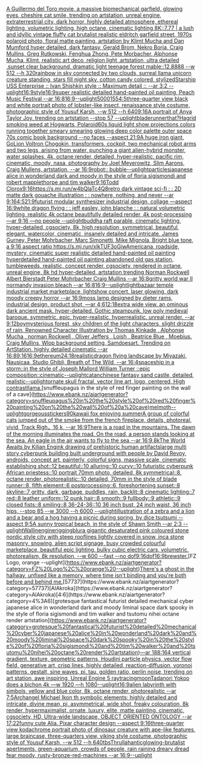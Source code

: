 [A Guillermo del Toro movie, a massive biomechanical garfield, glowing eyes, cheshire cat smile, trending on artstation, unreal engine, extraterrestrial city, dark horror, highly detailed atmosphere, ethereal lighting, volumetric lighting, high octane, cinematic lighting 8K::7.77 | a lush and idyllic vintage fluffy cat brutalist realistic eldritch garfield street, 1970s polaroid photo, floral matte painting, artstation by Klimt Mucha and Dan Mumford hyper detailed, dark fantasy, Gerald Brom, Nekro Borja, Craig Mullins, Greg Rutkowski, Fenghua Zhong, Pete Morbacher, Alphonse Mucha, Klimt, realistic art deco, religion light ,artstation, ultra detailed ,sunset,clear background, dramatic light teenage forest mable::12.8888 --w 512 --h 320](https://www.ebank.nz/aiartgenerator?category=A%20Guillermo%20del%20Toro%20movie%2C%20a%20massive%20biomechanical%20garfield%2C%20glowing%20eyes%2C%20cheshire%20cat%20smile%2C%20trending%20on%20artstation%2C%20unreal%20engine%2C%20extraterrestrial%20city%2C%20dark%20horror%2C%20highly%20detailed%20atmosphere%2C%20ethereal%20lighting%2C%20volumetric%20lighting%2C%20high%20octane%2C%20cinematic%20lighting%208K%3A%3A7.77%20%7C%20a%20lush%20and%20idyllic%20vintage%20fluffy%20cat%20brutalist%20realistic%20eldritch%20garfield%20street%2C%201970s%20polaroid%20photo%2C%20floral%20matte%20painting%2C%20artstation%20by%20Klimt%20Mucha%20and%20Dan%20Mumford%20hyper%20detailed%2C%20dark%20fantasy%2C%20Gerald%20Brom%2C%20Nekro%20Borja%2C%20Craig%20Mullins%2C%20Greg%20Rutkowski%2C%20Fenghua%20Zhong%2C%20Pete%20Morbacher%2C%20Alphonse%20Mucha%2C%20Klimt%2C%20realistic%20art%20deco%2C%20religion%20light%20%2Cartstation%2C%20ultra%20detailed%20%2Csunset%2Cclear%20background%2C%20dramatic%20light%20teenage%20forest%20mable%3A%3A12.8888%20--w%20512%20--h%20320)[rainbow in sky connected by two clouds, surreal llama unicorn creature standing, stars fill night sky, cotton candy colored, stylized](https://www.ebank.nz/aiartgenerator?category=rainbow%20in%20sky%20connected%20by%20two%20clouds%2C%20surreal%20llama%20unicorn%20creature%20standing%2C%20stars%20fill%20night%20sky%2C%20cotton%20candy%20colored%2C%20stylized)[Starship USS Enterprise :: Ivan Shishkin style :: Maximum detail :: --ar 3:2 --uplight](https://www.ebank.nz/aiartgenerator?category=Starship%20USS%20Enterprise%20%3A%3A%20Ivan%20Shishkin%20style%20%3A%3A%20Maximum%20detail%20%3A%3A%20--ar%203%3A2%20--uplight)[16:9](https://www.ebank.nz/aiartgenerator?category=16%3A9)[style](https://www.ebank.nz/aiartgenerator?category=style)[16:9](https://www.ebank.nz/aiartgenerator?category=16%3A9)[super realistic detailed hand-painted oil painting, Peach Music Festival --ar 16:8](https://www.ebank.nz/aiartgenerator?category=super%20realistic%20detailed%20hand-painted%20oil%20painting%2C%20Peach%20Music%20Festival%20--ar%2016%3A8)[16:9](https://www.ebank.nz/aiartgenerator?category=16%3A9)[--uplight](https://www.ebank.nz/aiartgenerator?category=--uplight)[5000](https://www.ebank.nz/aiartgenerator?category=5000)[155](https://www.ebank.nz/aiartgenerator?category=155)[4:5](https://www.ebank.nz/aiartgenerator?category=4%3A5)[three-quarter view black and white portrait photo of lobster-like insect, renaissance style costume, photographic style of Yousuf Karsh, --w 512 --h 640](https://www.ebank.nz/aiartgenerator?category=three-quarter%20view%20black%20and%20white%20portrait%20photo%20of%20lobster-like%20insect%2C%20renaissance%20style%20costume%2C%20photographic%20style%20of%20Yousuf%20Karsh%2C%20--w%20512%20--h%20640)[9:16](https://www.ebank.nz/aiartgenerator?category=9%3A16)[A portrait of Anya Taylor Joy, trending on artstation --stop 57 --uplight](https://www.ebank.nz/aiartgenerator?category=A%20portrait%20of%20Anya%20Taylor%20Joy%2C%20trending%20on%20artstation%20--stop%2057%20--uplight)[bladerunner](https://www.ebank.nz/aiartgenerator?category=bladerunner)[that?](https://www.ebank.nz/aiartgenerator?category=that%3F)[Hagrid smoking weed at Hogwarts, Polaroid](https://www.ebank.nz/aiartgenerator?category=Hagrid%20smoking%20weed%20at%20Hogwarts%2C%20Polaroid)[60s liquid light show projections colors running together smeary smearing glowing deep color palette outer space 70s comic book background  --no faces --aspect 21:9](https://www.ebank.nz/aiartgenerator?category=60s%20liquid%20light%20show%20projections%20colors%20running%20together%20smeary%20smearing%20glowing%20deep%20color%20palette%20outer%20space%2070s%20comic%20book%20background%20%20--no%20faces%20--aspect%2021%3A9)[A huge iron giant, GoLion Voltron Chogokin, transformers, cockpit, two mechanical robot arms and two legs, arising from water, punching a giant alien-hybrid monster, water splashes, 4k, octane render, detailed, hyper-realistic, pacific rim, cinematic, moody, nasa, photography by Joel Meyerowitz, Slim Aarons, Craig Mullens, artstation, --ar 16:9](https://www.ebank.nz/aiartgenerator?category=A%20huge%20iron%20giant%2C%20GoLion%20Voltron%20Chogokin%2C%20transformers%2C%20cockpit%2C%20two%20mechanical%20robot%20arms%20and%20two%20legs%2C%20arising%20from%20water%2C%20punching%20a%20giant%20alien-hybrid%20monster%2C%20water%20splashes%2C%204k%2C%20octane%20render%2C%20detailed%2C%20hyper-realistic%2C%20pacific%20rim%2C%20cinematic%2C%20moody%2C%20nasa%2C%20photography%20by%20Joel%20Meyerowitz%2C%20Slim%20Aarons%2C%20Craig%20Mullens%2C%20artstation%2C%20--ar%2016%3A9)[robot:: bubble](https://www.ebank.nz/aiartgenerator?category=robot%3A%3A%20bubble)[--uplight](https://www.ebank.nz/aiartgenerator?category=--uplight)[particles](https://www.ebank.nz/aiartgenerator?category=particles)[japanese alice in wonderland dark and moody in the style of floria sigismondi and robert mapplethorpe and tim walker](https://www.ebank.nz/aiartgenerator?category=japanese%20alice%20in%20wonderland%20dark%20and%20moody%20in%20the%20style%20of%20floria%20sigismondi%20and%20robert%20mapplethorpe%20and%20tim%20walker)[9:16](https://www.ebank.nz/aiartgenerator?category=9%3A16)[Todd Clorox](https://www.ebank.nz/aiartgenerator?category=Todd%20Clorox)[9:16](https://www.ebank.nz/aiartgenerator?category=9%3A16)[<https://s.mj.run/w4bQlaTc4Q8>](https://www.ebank.nz/aiartgenerator?category=%3Chttps%3A//s.mj.run/w4bQlaTc4Q8%3E)[retro dark vintage sci-fi : : 2D matte dark gouache illustration : : nowhere, nothing, and never  --ar 9:16](https://www.ebank.nz/aiartgenerator?category=retro%20dark%20vintage%20sci-fi%20%3A%20%3A%202D%20matte%20dark%20gouache%20illustration%20%3A%20%3A%20nowhere%2C%20nothing%2C%20and%20never%20%20--ar%209%3A16)[4:5](https://www.ebank.nz/aiartgenerator?category=4%3A5)[21:9](https://www.ebank.nz/aiartgenerator?category=21%3A9)[futurist modular synthesizer industrial design, collage —aspect 16:9](https://www.ebank.nz/aiartgenerator?category=futurist%20modular%20synthesizer%20industrial%20design%2C%20collage%20%E2%80%94aspect%2016%3A9)[white dragon flying : : jeff easley, john blanche : : natural volumetric lighting, realistic 4k octane beautifully detailed render, 4k post-processing —ar 9:16 —no people --uplight](https://www.ebank.nz/aiartgenerator?category=white%20dragon%20flying%20%3A%20%3A%20jeff%20easley%2C%20john%20blanche%20%3A%20%3A%20natural%20volumetric%20lighting%2C%20realistic%204k%20octane%20beautifully%20detailed%20render%2C%204k%20post-processing%20%E2%80%94ar%209%3A16%20%E2%80%94no%20people%20--uplight)[buddha raft parable, cinematic lighting, hyper-detailed, cgsociety, 8k, high resolution, symmetrical, beautiful, elegant, watercolor, cinematic, insanely detailed and intricate, James Gurney, Peter Mohrbacher, Marc Simonetti, Mike Mignola, Bright blue tone, a 9:16 aspect ratio <https://s.mj.run/xlkTUF3oGiw>](https://www.ebank.nz/aiartgenerator?category=buddha%20raft%20parable%2C%20cinematic%20lighting%2C%20hyper-detailed%2C%20cgsociety%2C%208k%2C%20high%20resolution%2C%20symmetrical%2C%20beautiful%2C%20elegant%2C%20watercolor%2C%20cinematic%2C%20insanely%20detailed%20and%20intricate%2C%20James%20Gurney%2C%20Peter%20Mohrbacher%2C%20Marc%20Simonetti%2C%20Mike%20Mignola%2C%20Bright%20blue%20tone%2C%20a%209%3A16%20aspect%20ratio%20%3Chttps%3A//s.mj.run/xlkTUF3oGiw%3E)[Americana, roadside, mystery, cinematic super realistic detailed hand-painted oil painting  hyperdetailed hand-painted oil painting  abandoned old gas station, tumbleweeds,  realistic,  concept render, cgsociety, rendered in octane, unreal engine, 8k hd hyper-detailed, artstation trending Norman Rockwell Albert Bierstadt Peter Mohrbacher Craig Mullins  --ar 16:8](https://www.ebank.nz/aiartgenerator?category=Americana%2C%20roadside%2C%20mystery%2C%20cinematic%20super%20realistic%20detailed%20hand-painted%20oil%20painting%20%20hyperdetailed%20hand-painted%20oil%20painting%20%20abandoned%20old%20gas%20station%2C%20tumbleweeds%2C%20%20realistic%2C%20%20concept%20render%2C%20cgsociety%2C%20rendered%20in%20octane%2C%20unreal%20engine%2C%208k%20hd%20hyper-detailed%2C%20artstation%20trending%20Norman%20Rockwell%20Albert%20Bierstadt%20Peter%20Mohrbacher%20Craig%20Mullins%20%20--ar%2016%3A8)[gritty world war II normandy invasion bleach --ar 16:8](https://www.ebank.nz/aiartgenerator?category=gritty%20world%20war%20II%20normandy%20invasion%20bleach%20--ar%2016%3A8)[16:9](https://www.ebank.nz/aiartgenerator?category=16%3A9)[--uplight](https://www.ebank.nz/aiartgenerator?category=--uplight)[light](https://www.ebank.nz/aiartgenerator?category=light)[bazaar temple industrial market marketplace, lightshow concert, laser glowing, dark moody creepy horror --ar 16:9](https://www.ebank.nz/aiartgenerator?category=bazaar%20temple%20industrial%20market%20marketplace%2C%20lightshow%20concert%2C%20laser%20glowing%2C%20dark%20moody%20creepy%20horror%20--ar%2016%3A9)[moss lamp designed by dieter rams, industrial design, product shot, —ar 4:6](https://www.ebank.nz/aiartgenerator?category=moss%20lamp%20designed%20by%20dieter%20rams%2C%20industrial%20design%2C%20product%20shot%2C%20%E2%80%94ar%204%3A6)[12:18](https://www.ebank.nz/aiartgenerator?category=12%3A18)[extra wide view. an ominous dark ancient mask. hyper-detailed. Gothic steampunk. low poly medieval baroque. symmetric. epic. hyper-realistic. hyperrealistic. unreal render. --ar 9:12](https://www.ebank.nz/aiartgenerator?category=extra%20wide%20view.%20an%20ominous%20dark%20ancient%20mask.%20hyper-detailed.%20Gothic%20steampunk.%20low%20poly%20medieval%20baroque.%20symmetric.%20epic.%20hyper-realistic.%20hyperrealistic.%20unreal%20render.%20--ar%209%3A12)[boy](https://www.ebank.nz/aiartgenerator?category=boy)[mysterious forest, sky children of the light characters, slight drizzle of rain, Renowned Character Illustration by Thomas Kinkade , Alphonse Mucha , norman Rockwell , Oliver Jeffers , Loish , Beatrice Blue , Moebius. Craig Mullins, Wlop background setting, Samdoesart. Trending on ArtStation. highly detailed cinematic --ar 16:8](https://www.ebank.nz/aiartgenerator?category=mysterious%20forest%2C%20sky%20children%20of%20the%20light%20characters%2C%20slight%20drizzle%20of%20rain%2C%20Renowned%20Character%20Illustration%20by%20Thomas%20Kinkade%20%2C%20Alphonse%20Mucha%20%2C%20norman%20Rockwell%20%2C%20Oliver%20Jeffers%20%2C%20Loish%20%2C%20Beatrice%20Blue%20%2C%20Moebius.%20Craig%20Mullins%2C%20Wlop%20background%20setting%2C%20Samdoesart.%20Trending%20on%20ArtStation.%20highly%20detailed%20cinematic%20--ar%2016%3A8)[9:16](https://www.ebank.nz/aiartgenerator?category=9%3A16)[16:9](https://www.ebank.nz/aiartgenerator?category=16%3A9)[ethereum](https://www.ebank.nz/aiartgenerator?category=ethereum)[24:18](https://www.ebank.nz/aiartgenerator?category=24%3A18)[realistic](https://www.ebank.nz/aiartgenerator?category=realistic)[dragon flying landscape by Miyazaki, Nausicaa, Studio Ghibli, Breath of The Wild, --ar 16:4](https://www.ebank.nz/aiartgenerator?category=dragon%20flying%20landscape%20by%20Miyazaki%2C%20Nausicaa%2C%20Studio%20Ghibli%2C%20Breath%20of%20The%20Wild%2C%20--ar%2016%3A4)[spaceship in a storm::in the style of Joseph Mallord William Turner ::epic composition::cinematic](https://www.ebank.nz/aiartgenerator?category=spaceship%20in%20a%20storm%3A%3Ain%20the%20style%20of%20Joseph%20Mallord%20William%20Turner%20%3A%3Aepic%20composition%3A%3Acinematic)[--uplight](https://www.ebank.nz/aiartgenerator?category=--uplight)[catan](https://www.ebank.nz/aiartgenerator?category=catan)[chinese fantasy sand castle, detailed, realistic](https://www.ebank.nz/aiartgenerator?category=chinese%20fantasy%20sand%20castle%2C%20detailed%2C%20realistic)[--uplight](https://www.ebank.nz/aiartgenerator?category=--uplight)[ornate skull fractal, vector line art, logo, centered, High contrast](https://www.ebank.nz/aiartgenerator?category=ornate%20skull%20fractal%2C%20vector%20line%20art%2C%20logo%2C%20centered%2C%20High%20contrast)[llama.](https://www.ebank.nz/aiartgenerator?category=llama.)[snuffleupagus in the style of red finger painting on the wall of a cave](https://www.ebank.nz/aiartgenerator?category=snuffleupagus%20in%20the%20style%20of%20red%20finger%20painting%20on%20the%20wall%20of%20a%20cave)[melmoth](https://www.ebank.nz/aiartgenerator?category=melmoth)[--uplight](https://www.ebank.nz/aiartgenerator?category=--uplight)[gorgeous](https://www.ebank.nz/aiartgenerator?category=gorgeous)[stickers](https://www.ebank.nz/aiartgenerator?category=stickers)[90](https://www.ebank.nz/aiartgenerator?category=90)[kawaii fox enjoying summer](https://www.ebank.nz/aiartgenerator?category=kawaii%20fox%20enjoying%20summer)[A group of colorful cats jumped out of the smoke from the french fireplace, details, photoreal, vivid, Track Righ，16 k, --ar 16:9](https://www.ebank.nz/aiartgenerator?category=A%20group%20of%20colorful%20cats%20jumped%20out%20of%20the%20smoke%20from%20the%20french%20fireplace%2C%20details%2C%20photoreal%2C%20vivid%2C%20Track%20Righ%EF%BC%8C16%20k%2C%20--ar%2016%3A9)[There is a road in the mountains. The dawn of the morning illuminates the road. On the road, a person stands looking at the sea. An eagle in the air wants to fly to the sea,--ar 16:9,8k](https://www.ebank.nz/aiartgenerator?category=There%20is%20a%20road%20in%20the%20mountains.%20The%20dawn%20of%20the%20morning%20illuminates%20the%20road.%20On%20the%20road%2C%20a%20person%20stands%20looking%20at%20the%20sea.%20An%20eagle%20in%20the%20air%20wants%20to%20fly%20to%20the%20sea%2C--ar%2016%3A9%2C8k)[The World Awaits by Kilian Eng](https://www.ebank.nz/aiartgenerator?category=The%20World%20Awaits%20by%20Kilian%20Eng)[ink drawing of prehistoric human artifacts](https://www.ebank.nz/aiartgenerator?category=ink%20drawing%20of%20prehistoric%20human%20artifacts)[large multi story cyberpunk building built underground with people by David Revoy, androids, concept art, painterly, colorful signs, massive scale, cinematic establishing shot::12 beautiful::10 alluring::10 curvy::10 futuristic cyberpunk African priestess::10 portrait 70mm photo, detailed, 8k symmetrical::8, octane render, photorealistic::10 detailed, 70mm in the style of blade runner::8, fifth element::6 postprocessing::6, foreshortening sunset::8 skyline::7 gritty, dark, garbage, puddles, rain, backlit::8 cinematic lighting::7 red::8 leather uniform::12 punk hair::8 smooth::9 fullbody::9 athletic::9 closed fists::8 smiling::8 36-24-36::10 36 inch bust, 24 inch waist, 36 inch hips, --stop 85 --w 3000 --h 6000 --uplight](https://www.ebank.nz/aiartgenerator?category=large%20multi%20story%20cyberpunk%20building%20built%20underground%20with%20people%20by%20David%20Revoy%2C%20androids%2C%20concept%20art%2C%20painterly%2C%20colorful%20signs%2C%20massive%20scale%2C%20cinematic%20establishing%20shot%3A%3A12%20beautiful%3A%3A10%20alluring%3A%3A10%20curvy%3A%3A10%20futuristic%20cyberpunk%20African%20priestess%3A%3A10%20portrait%2070mm%20photo%2C%20detailed%2C%208k%20symmetrical%3A%3A8%2C%20octane%20render%2C%20photorealistic%3A%3A10%20detailed%2C%2070mm%20in%20the%20style%20of%20blade%20runner%3A%3A8%2C%20fifth%20element%3A%3A6%20postprocessing%3A%3A6%2C%20foreshortening%20sunset%3A%3A8%20skyline%3A%3A7%20gritty%2C%20dark%2C%20garbage%2C%20puddles%2C%20rain%2C%20backlit%3A%3A8%20cinematic%20lighting%3A%3A7%20red%3A%3A8%20leather%20uniform%3A%3A12%20punk%20hair%3A%3A8%20smooth%3A%3A9%20fullbody%3A%3A9%20athletic%3A%3A9%20closed%20fists%3A%3A8%20smiling%3A%3A8%2036-24-36%3A%3A10%2036%20inch%20bust%2C%2024%20inch%20waist%2C%2036%20inch%20hips%2C%20--stop%2085%20--w%203000%20--h%206000%20--uplight)[illustration of a zebra and a lion and a bear and a hog having a picnic during spring, by dice tsutsumi --aspect 9:5](https://www.ebank.nz/aiartgenerator?category=illustration%20of%20a%20zebra%20and%20a%20lion%20and%20a%20bear%20and%20a%20hog%20having%20a%20picnic%20during%20spring%2C%20by%20dice%20tsutsumi%20--aspect%209%3A5)[A sunny tropical beach, in the style of Shawn Smith --ar 2:3 --uplight](https://www.ebank.nz/aiartgenerator?category=A%20sunny%20tropical%20beach%2C%20in%20the%20style%20of%20Shawn%20Smith%20--ar%202%3A3%20--uplight)[Wallin](https://www.ebank.nz/aiartgenerator?category=Wallin)[engine](https://www.ebank.nz/aiartgenerator?category=engine)[rigging](https://www.ebank.nz/aiartgenerator?category=rigging)[blur](https://www.ebank.nz/aiartgenerator?category=blur)[a gigantic desaturated pink coloured stone nordic style city with steep rooflines lightly covered in snow, inca stone masonry, snowing, alien script signage, busy crowded colourful marketplace, beautiful epic lighting, bulky cubic electric cars, volumetric, photorealism, 8k resolution, --w 600 --fast --no dof](https://www.ebank.nz/aiartgenerator?category=a%20gigantic%20desaturated%20pink%20coloured%20stone%20nordic%20style%20city%20with%20steep%20rooflines%20lightly%20covered%20in%20snow%2C%20inca%20stone%20masonry%2C%20snowing%2C%20alien%20script%20signage%2C%20busy%20crowded%20colourful%20marketplace%2C%20beautiful%20epic%20lighting%2C%20bulky%20cubic%20electric%20cars%2C%20volumetric%2C%20photorealism%2C%208k%20resolution%2C%20--w%20600%20--fast%20--no%20dof)[9:16](https://www.ebank.nz/aiartgenerator?category=9%3A16)[dof](https://www.ebank.nz/aiartgenerator?category=dof)[16:9](https://www.ebank.nz/aiartgenerator?category=16%3A9)[brewster.](https://www.ebank.nz/aiartgenerator?category=brewster.)[FZ Logo, orange --uplight](https://www.ebank.nz/aiartgenerator?category=FZ%20Logo%2C%20orange%20--uplight)[There's a ghost in the hallway, unfixed like a memory, where time isn't binding and you're both before and behind me.](https://www.ebank.nz/aiartgenerator?category=There%27s%20a%20ghost%20in%20the%20hallway%2C%20unfixed%20like%20a%20memory%2C%20where%20time%20isn%27t%20binding%20and%20you%27re%20both%20before%20and%20behind%20me.)[57737](https://www.ebank.nz/aiartgenerator?category=57737)[AlAkroka](https://www.ebank.nz/aiartgenerator?category=AlAkroka)[4:6](https://www.ebank.nz/aiartgenerator?category=4%3A6)[grotesque fantastical futurist detailed mechanical cyber japanese alice in wonderland dark and moody liminal space dark spooky in the style of floria sigismondi and tim walker and tsutomu nihei octane render artstation](https://www.ebank.nz/aiartgenerator?category=grotesque%20fantastical%20futurist%20detailed%20mechanical%20cyber%20japanese%20alice%20in%20wonderland%20dark%20and%20moody%20liminal%20space%20dark%20spooky%20in%20the%20style%20of%20floria%20sigismondi%20and%20tim%20walker%20and%20tsutomu%20nihei%20octane%20render%20artstation)[—ar 188:164 vertical gradient, texture, geometric patterns, Houdini particle physics, vector flow field, generative art, crisp lines, highly detailed, reaction-diffusion, voronoi patterns, gestalt, sine waves, pi, tau, golden ratio, perlin noise, trending on art station, awe inspiring, Unreal Engine 5 raytracing](https://www.ebank.nz/aiartgenerator?category=%E2%80%94ar%20188%3A164%20vertical%20gradient%2C%20texture%2C%20geometric%20patterns%2C%20Houdini%20particle%20physics%2C%20vector%20flow%20field%2C%20generative%20art%2C%20crisp%20lines%2C%20highly%20detailed%2C%20reaction-diffusion%2C%20voronoi%20patterns%2C%20gestalt%2C%20sine%20waves%2C%20pi%2C%20tau%2C%20golden%20ratio%2C%20perlin%20noise%2C%20trending%20on%20art%20station%2C%20awe%20inspiring%2C%20Unreal%20Engine%205%20raytracing)[moon](https://www.ebank.nz/aiartgenerator?category=moon)[Tadanori Yokoo does a bichon 4k —w 1920 —h 1080](https://www.ebank.nz/aiartgenerator?category=Tadanori%20Yokoo%20does%20a%20bichon%204k%20%E2%80%94w%201920%20%E2%80%94h%201080)[--uplight](https://www.ebank.nz/aiartgenerator?category=--uplight)[16:9](https://www.ebank.nz/aiartgenerator?category=16%3A9)[alien labyrinth with simbols, yellow and blue color, 8k, octane render, photorealistic --ar 7:5](https://www.ebank.nz/aiartgenerator?category=alien%20labyrinth%20with%20simbols%2C%20yellow%20and%20blue%20color%2C%208k%2C%20octane%20render%2C%20photorealistic%20--ar%207%3A5)[Archangel Michael Ikon th symbolic elements; highly detailed and intricate, divine mean, pi, asymmetrical, wide shot, freaky colouration, 8k render, hypermaximalist, ornate, luxury, elite, matte painting, cinematic, cgsociety, HD, Ultra-wide landscape, OBJECT ORIENTED ONTOLOGY --ar 17:22](https://www.ebank.nz/aiartgenerator?category=Archangel%20Michael%20Ikon%20th%20symbolic%20elements%3B%20highly%20detailed%20and%20intricate%2C%20divine%20mean%2C%20pi%2C%20asymmetrical%2C%20wide%20shot%2C%20freaky%20colouration%2C%208k%20render%2C%20hypermaximalist%2C%20ornate%2C%20luxury%2C%20elite%2C%20matte%20painting%2C%20cinematic%2C%20cgsociety%2C%20HD%2C%20Ultra-wide%20landscape%2C%20OBJECT%20ORIENTED%20ONTOLOGY%20--ar%2017%3A22)[funny cute Alia. Pixar character design  --aspect 9:16](https://www.ebank.nz/aiartgenerator?category=funny%20cute%20Alia.%20Pixar%20character%20design%20%20--aspect%209%3A16)[three-quarter view kodachrome portrait photo of dinosaur creature with ape-like features, large braincase, three-quarters view, viking style costume, photographic style of Yousuf Karsh, --w 512 --h 640](https://www.ebank.nz/aiartgenerator?category=three-quarter%20view%20kodachrome%20portrait%20photo%20of%20dinosaur%20creature%20with%20ape-like%20features%2C%20large%20braincase%2C%20three-quarters%20view%2C%20viking%20style%20costume%2C%20photographic%20style%20of%20Yousuf%20Karsh%2C%20--w%20512%20--h%20640)[tbs](https://www.ebank.nz/aiartgenerator?category=tbs)[Thrullahantic](https://www.ebank.nz/aiartgenerator?category=Thrullahantic)[glowing-brutalist apertments, green-aquarium, crowds of people, rain raining dreary dread fear moody, rusty-bronze-red-machines --ar 16:9](https://www.ebank.nz/aiartgenerator?category=glowing-brutalist%20apertments%2C%20green-aquarium%2C%20crowds%20of%20people%2C%20rain%20raining%20dreary%20dread%20fear%20moody%2C%20rusty-bronze-red-machines%20--ar%2016%3A9)[--uplight](https://www.ebank.nz/aiartgenerator?category=--uplight)